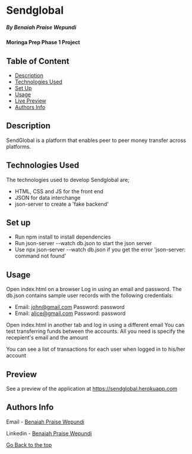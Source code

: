 # Sendglobal

##### By Benaiah Praise Wepundi 
#### Moringa Prep Phase 1 Project

## Table of Content

+ [Description](#description)
+ [Technologies Used](#technologies)
+ [Set Up](#set-up)
+ [Usage](#usage)
+ [Live Preview](#preview)
+ [Authors Info](#author-Info)

## Description

SendGlobal is a platform that enables peer to peer money transfer across platforms.

## Technologies Used

The technologies used to develop Sendglobal are;
- HTML, CSS and JS for the front end
- JSON for data interchange
- json-server to create a 'fake backend'

## Set up

- Run npm install to install dependencies
- Run json-server --watch db.json to start the json server
- Use npx json-server --watch db.json if you get the error 'json-server: command not found'

## Usage

Open index.html on a browser
Log in using an email and password. The db.json contains sample user records with the following credentials:
- Email: john@gmail.com Password: password
- Email: alice@gmail.com Password: password

Open index.html in another tab and log in using a different email
You can test transferring funds between the accounts. All you need is specify the recepient's email and the amount

You can see a list of transactions for each user when logged in to his/her account

## Preview

See a preview of the application at <a href="https://sendglobal.herokuapp.com/" target="_blank">https://sendglobal.herokuapp.com</a>

## Authors Info

Email - [Benaiah Praise Wepundi](mailto:benaiah.praise@student.moringaschool.com)

Linkedin - [Benaiah Praise Wepundi](https://www.linkedin.com/in/benaiah-ke/)

[Go Back to the top](#Sendglobal)
